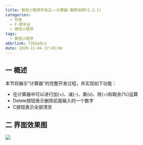 ```yaml
---
title: 微信小程序开发之——计算器-案例说明(2.3.1)
categories:
  - 开发
  - F-跨平台
  - 微信小程序
tags:
  - 微信小程序
abbrlink: f2b2e8ca
date: 2020-11-04 17:43:04
---
```

## 一 概述

本节将展示“计算器”的完整开发过程，并实现如下功能：

* 在计算器中可以进行加(+)、减(-)、乘(x)、除(÷)和取余(%)运算
* Delete按钮表示删除前面输入的一个数字
* C按钮表示全部清空

<!--more-->

## 二 界面效果图
![][1]


[1]:https://cdn.jsdelivr.net/gh/PGzxc/CDN@master/blog-wechat/wechat-calc-total-view.gif